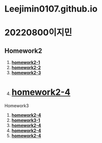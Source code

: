 # Leejimin0107.github.io
20220800이지민
=============
Homework2
-------------
1. [**homework2-1**](https://leejimin0107.github.io/homework2-1.html)
2. [**homework2-2**](https://leejimin0107.github.io/homework2-2.html)
3. [**homework2-3**](https://leejimin0107.github.io/homework2-3.html)
4. [**homework2-4**](https://leejimin0107.github.io/homework2-4.html)
   =============
Homework3
1. [**homework2-4**](https://leejimin0107.github.io/homework3-1.png)
2. [**homework3-1**](https://leejimin0107.github.io/homework3-2.png)
3. [**homework2-4**](https://leejimin0107.github.io/homework3-3.png)
4. [**homework2-4**](https://leejimin0107.github.io/homework3-4.png)
5. [**homework2-4**](https://leejimin0107.github.io/homework3-5.png)
